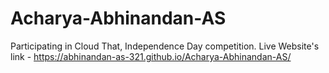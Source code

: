 # Acharya-Abhinandan-AS
Participating in Cloud That, Independence Day competition.
Live Website's link - https://abhinandan-as-321.github.io/Acharya-Abhinandan-AS/
